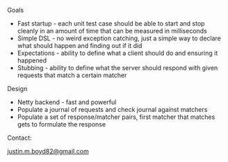 Goals
 * Fast startup - each unit test case should be able to start and stop cleanly in an amount of time that can be measured in milliseconds
 * Simple DSL - no weird exception catching, just a simple way to declare what should happen and finding out if it did
 * Expectations - ability to define what a client should do and ensuring it happened
 * Stubbing - ability to define what the server should respond with given requests that match a certain matcher

Design
 * Netty backend - fast and powerful
 * Populate a journal of requests and check journal against matchers
 * Populate a set of response/matcher pairs, first matcher that matches gets to formulate the response

Contact:

justin.m.boyd82@gmail.com
